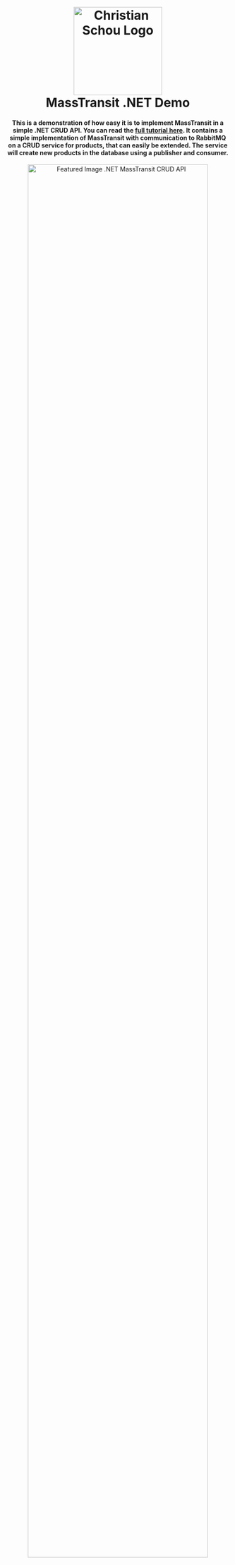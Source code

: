 <h1 align="center">
  <br>
  <a href="https://christian-schou.dk"><img src="https://github.com/Tech-With-Christian/Dotnet-Demo-CRUD-Api/blob/main/assets/img/cs-logo-polygon.png" alt="Christian Schou Logo" width="200"></a>
  <br>
  MassTransit .NET Demo
  <br>
</h1>

<h4 align="center">This is a demonstration of how easy it is to implement MassTransit in a simple .NET CRUD API. You can read the <a href="https://blog.christian-schou.dk/how-to-use-masstransit-with-rabbitmq" target="_blank">full tutorial here</a>. It contains a simple implementation of MassTransit with communication to RabbitMQ on a CRUD service for products, that can easily be extended. The service will create new products in the database using a publisher and consumer.</h4>


<p align="center">
<a href="https://blog.christian-schou.dk/how-to-use-masstransit-with-rabbitmq"><img src="https://github.com/Tech-With-Christian/Dotnet-CRUD-Api/blob/main/assets/img/github-masstransit-cover-image.png" alt="Featured Image .NET MassTransit CRUD API" width="90%"></a>
</p>

<p align="center">
  <a href="#key-features">Key Features</a> •
  <a href="#how-to-use">How To Use</a> •
  <a href="#download">Download</a> •
  <a href="#credits">Credits</a> •
  <a href="#license">License</a>
</p>


## Key Features

* MassTransit for easily building a reliable distributed application
  - Choose your own connector: RabbitMq, Azure Service Bus, Amazon SQS or In-Memory.
* Simple CRUD implementation
  - Super simple CRUD service implementation that can easily be extended.
* Error Handler Middleware
  - Global Error Handler Middleware taking care of exceptions in the applicaiton, providing the client with a consistent response every time. This can easily be extended with custom exceptions.
* Well documented Code (inline + wiki)
* Automatic mapping
  - Automatic Mapping of DTOs to/from Domain Models using <a href="https://automapper.org/">AutoMapper</a>.
* Database Integration using Entity Framework Core.
* MediatR (CQRS)
  - Implementation of CQRS using MediatR. All controllers will consume the mediator to handle commands and queries.

## How To Use

To clone and run this simple .NET Web API, you'll need [Git](https://git-scm.com) and [.NET SDK](https://dotnet.microsoft.com/en-us/download). From your command line:

```bash
# Clone this repository
$ git clone https://github.com/Tech-With-Christian/MassTransitDemo.git

# Go into the repository
$ cd masstransitdemo

# Restore dependencies
$ dotnet restore

# Run the app
$ dotnet watch
```

## Download

You can [download](https://github.com/Tech-With-Christian/MassTransitDemo/archive/refs/heads/main.zip) the latest main version of this MassTransit .NET CRUD API Demo for further development on Windows, macOS and Linux.

## Credits

This software uses the following open source packages:

- [RabbitMQ](https://www.rabbitmq.com/)
- [MassTransit](https://masstransit.io/)
- [AutoMapper](https://github.com/AutoMapper/AutoMapper)
- [.NET Core](https://github.com/dotnet/core)
- [MediatR](https://github.com/jbogard/MediatR)
- [Swagger](https://github.com/swagger-api)

## License

MIT

---

> [christian-schou.dk](https://christian-schou.dk) &nbsp;&middot;&nbsp;
> GitHub [@Christian-Schou](https://github.com/Christian-Schou) &nbsp;&middot;&nbsp;
> Blog [blog.christian-schou.dk](https://blog.christian-schou.dk)
